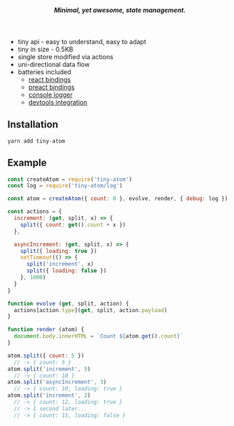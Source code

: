 <h5 align="center">Minimal, yet awesome, state management.</h5>
<br />

* tiny api - easy to understand, easy to adapt
* tiny in size - 0.5KB
* single store modified via actions
* uni-directional data flow
* batteries included
  * [react bindings](/using-with-react)
  * [preact bindings](/using-with-preact)
  * [console logger](/console-logger)
  * [devtools integration](/devtools)

## Installation

    yarn add tiny-atom

## Example

```js
const createAtom = require('tiny-atom')
const log = require('tiny-atom/log')

const atom = createAtom({ count: 0 }, evolve, render, { debug: log })

const actions = {
  increment: (get, split, x) => {
    split({ count: get().count + x })
  },

  asyncIncrement: (get, split, x) => {
    split({ loading: true })
    setTimeout(() => {
      split('increment', x)
      split({ loading: false })
    }, 1000)
  }
}

function evolve (get, split, action) {
  actions[action.type](get, split, action.payload)
}

function render (atom) {
  document.body.innerHTML = `Count ${atom.get().count}`
}

atom.split({ count: 5 })
  // -> { count: 5 }
atom.split('increment', 5)
  // -> { count: 10 }
atom.split('asyncIncrement', 3)
  // -> { count: 10, loading: true }
atom.split('increment', 2)
  // -> { count: 12, loading: true }
  // -> 1 second later...
  // -> { count: 15, loading: false }
```
